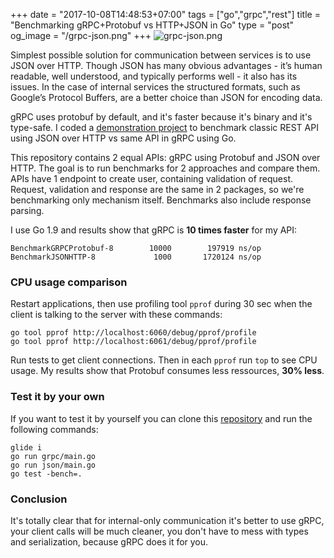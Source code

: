 +++
date = "2017-10-08T14:48:53+07:00"
tags = ["go","grpc","rest"]
title = "Benchmarking gRPC+Protobuf vs HTTP+JSON in Go"
type = "post"
og_image = "/grpc-json.png"
+++
![grpc-json.png](/grpc-json.png)

Simplest possible solution for communication between services is to use JSON over HTTP. Though JSON has many obvious advantages - it’s human readable, well understood, and typically performs well - it also has its issues. In the case of internal services the structured formats, such as Google’s Protocol Buffers, are a better choice than JSON for encoding data.

gRPC uses protobuf by default, and it's faster because it's binary and it's type-safe. I coded a [demonstration project](https://github.com/plutov/benchmark-grpc-protobuf-vs-http-json) to benchmark classic REST API using JSON over HTTP vs same API in gRPC using Go.

This repository contains 2 equal APIs: gRPC using Protobuf and JSON over HTTP. The goal is to run benchmarks for 2 approaches and compare them. APIs have 1 endpoint to create user, containing validation of request. Request, validation and response are the same in 2 packages, so we're benchmarking only mechanism itself. Benchmarks also include response parsing.

I use Go 1.9 and results show that gRPC is **10 times faster** for my API:

```
BenchmarkGRPCProtobuf-8   	   10000	    197919 ns/op
BenchmarkJSONHTTP-8       	    1000	   1720124 ns/op
```

### CPU usage comparison

Restart applications, then use profiling tool `pprof` during 30 sec when the client is talking to the server with these commands:

```
go tool pprof http://localhost:6060/debug/pprof/profile
go tool pprof http://localhost:6061/debug/pprof/profile
```

Run tests to get client connections. Then in each `pprof` run `top` to see CPU usage.
My results show that Protobuf consumes less ressources, **30% less**.

### Test it by your own

If you want to test it by yourself you can clone this [repository](https://github.com/plutov/benchmark-grpc-protobuf-vs-http-json) and run the following commands:

```
glide i
go run grpc/main.go
go run json/main.go
go test -bench=.
```

### Conclusion

It's totally clear that for internal-only communication it's better to use gRPC, your client calls will be much cleaner, you don't have to mess with types and serialization, because gRPC does it for you.
